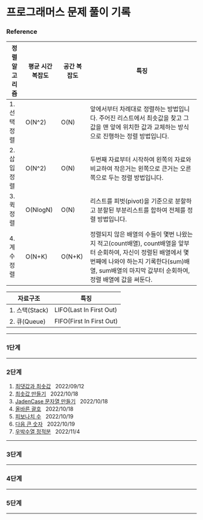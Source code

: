 
 # 프로그래머스 문제 풀이 기록

 ### Reference

 | 정렬 알고리즘 | 평균 시간 복잡도 | 공간 복잡도 | 특징 |
 |------------|--------------|----------|-----|
 | 1. 선택 정렬 | O(N^2)|O(N)| 앞에서부터 차례대로 정렬하는 방법입니다. 주어진 리스트에서 최솟값을 찾고 그 값을 맨 앞에 위치한 값과 교체하는 방식으로 진행하는 정렬 방법입니다.|
 | 2. 삽입 정렬 | O(N^2)|O(N)| 두번째 자료부터 시작하여 왼쪽의 자료와 비교하여 작은거는 왼쪽으로 큰거는 오른쪽으로 두는 정렬 방법입니다.  |
 | 3. 퀵 정렬 | O(NlogN)|O(N)| 리스트를 피벗(pivot)을 기준으로 분할하고 분할된 부분리스트를 합하여 전체를 정렬 방법입니다. |
 | 4. 계수 정렬 | O(N+K)|O(N+K)| 정렬되지 않은 배열의 수들이 몇번 나왔는지 적고(count배열), count배열을 앞부터 순회하여, 자신이 정렬된 배열에서 몇 번째에 나와야 하는지 기록한다(sum)배열, sum배열의 마지막 값부터 순회하여, 정렬 배열에 값을 써둔다.|

 | 자료구조  | 특징 |
 |------------|--------------|
 | 1. 스택(Stack) | LIFO(Last In First Out)|
 | 2. 큐(Queue)  | FIFO(First In First Out)|


 ---
 ### 1단계

 ---
 ### 2단계
 1. [최댓값과 최솟값](https://school.programmers.co.kr/learn/courses/30/lessons/12939) &nbsp; 2022/09/12
 2. [최솟값 만들기](https://school.programmers.co.kr/learn/courses/30/lessons/12941) &nbsp; 2022/10/18
 3. [JadenCase 문자열 만들기](https://school.programmers.co.kr/learn/courses/30/lessons/12951) &nbsp; 2022/10/18
 4. [올바른 괄호](https://school.programmers.co.kr/learn/courses/30/lessons/12909) &nbsp; 2022/10/18
 5. [피보나치 수](https://school.programmers.co.kr/learn/courses/30/lessons/12945) &nbsp; 2022/10/19
 6. [다음 큰 숫자](https://school.programmers.co.kr/learn/courses/30/lessons/12911) &nbsp; 2022/10/19
 7. [우박수열 정적분](https://school.programmers.co.kr/learn/courses/30/lessons/134239) &nbsp; 2022/11/4
 ---
 ### 3단계
  
 ---
 ### 4단계
  
 ---

 ### 5단계

 ---
